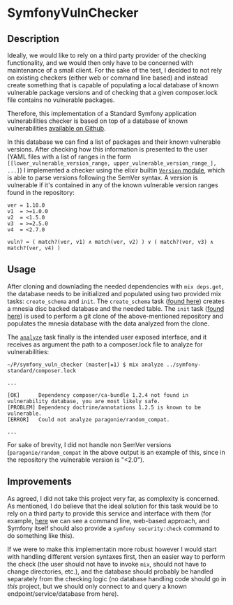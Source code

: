 # SymfonyVulnChecker

## Description

Ideally, we would like to rely on a third party provider of the checking
functionality, and we would then only have to be concerned with maintenance of a
small client. For the sake of the test, I decided to not rely on existing
checkers (either web or command line based) and instead create something
that is capable of populating a local database of known vulnerable package
versions and of checking that a given composer.lock file contains no vulnerable
packages.

Therefore, this implementation of a Standard Symfony application vulnerabilities checker
is based on top of a database of known vulnerabilities [available on
Github](https://github.com/FriendsOfPHP/security-advisories).

In this database we can find a list of packages and their known vulnerable
versions. After checking how this information is presented to the user (YAML
files with a list of ranges in the form ```[[lower_vulnerable_version_range, upper_vulnerable_version_range_], ...]```)
I implemented a checker using the elixir builtin [`Version` module](https://hexdocs.pm/elixir/Version.html),
which is able to parse versions following the SemVer syntax.
A version is vulnerable if it's contained in any of the known vulnerable version
ranges found in the repository:

    ver = 1.10.0
    v1  = >=1.0.0
    v2  = <1.5.0
    v3  = >=2.5.0
    v4  = <2.7.0

    vuln? = ( match?(ver, v1) ∧ match(ver, v2) ) ∨ ( match?(ver, v3) ∧ match?(ver, v4) )

## Usage

After cloning and downlading the needed dependencies with `mix deps.get`, the
database needs to be initialized and populated using two provided mix tasks:
`create_schema` and `init`.
The `create_schema` task ([found here](lib/tasks/create_schema.ex)) creates a
mnesia disc backed database and the needed table.
The `init` task ([found here](lib/tasks/init.ex)) is used to perform a git clone
of the above-mentioned repository and populates the mnesia database with the
data analyzed from the clone.

The [`analyze`](lib/tasks/analyze.ex) task finally is the intended user exposed interface, and it receives as argument the path to a
composer.lock file to analyze for vulnerabilities:

    ~/P/symfony_vuln_checker (master|✚1) $ mix analyze ../symfony-standard/composer.lock

    ...

    [OK]      Dependency composer/ca-bundle 1.2.4 not found in vulnerability database, you are most likely safe.
    [PROBLEM] Dependency doctrine/annotations 1.2.5 is known to be vulnerable.
    [ERROR]   Could not analyze paragonie/random_compat.

    ...


For sake of brevity, I did not handle non SemVer versions
(`paragonie/random_compat` in the above output is an example of this, since in
the repository the vulnerable version is "<2.0").

## Improvements

As agreed, I did not take this project very far, as complexity is concerned. As
mentioned, I do believe that the ideal solution for this task would be to rely
on a third party to provide this service and interface with them (for example,
[here](https://github.com/sensiolabs/security-checker) we can see a command
line, web-based approach, and Symfony itself should also provide a `symfony
security:check` command to do something like this).

If we were to make this implementatin more robust however I would start with
handling different version syntaxes first, then an easier way to perform the
check (the user should not have to invoke `mix`, should not have to change
directories, etc.), and the database should probably be handled separately from
the checking logic (no database handling code should go in *this* project, but
we should only connect to and query a known endpoint/service/database from
here).

